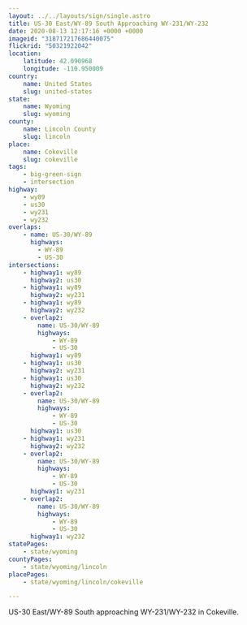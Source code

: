 ```yaml
---
layout: ../../layouts/sign/single.astro
title: US-30 East/WY-89 South Approaching WY-231/WY-232
date: 2020-08-13 12:17:16 +0000 +0000
imageid: "318717217686440075"
flickrid: "50321922042"
location:
    latitude: 42.090968
    longitude: -110.950009
country:
    name: United States
    slug: united-states
state:
    name: Wyoming
    slug: wyoming
county:
    name: Lincoln County
    slug: lincoln
place:
    name: Cokeville
    slug: cokeville
tags:
    - big-green-sign
    - intersection
highway:
    - wy89
    - us30
    - wy231
    - wy232
overlaps:
    - name: US-30/WY-89
      highways:
        - WY-89
        - US-30
intersections:
    - highway1: wy89
      highway2: us30
    - highway1: wy89
      highway2: wy231
    - highway1: wy89
      highway2: wy232
    - overlap2:
        name: US-30/WY-89
        highways:
            - WY-89
            - US-30
      highway1: wy89
    - highway1: us30
      highway2: wy231
    - highway1: us30
      highway2: wy232
    - overlap2:
        name: US-30/WY-89
        highways:
            - WY-89
            - US-30
      highway1: us30
    - highway1: wy231
      highway2: wy232
    - overlap2:
        name: US-30/WY-89
        highways:
            - WY-89
            - US-30
      highway1: wy231
    - overlap2:
        name: US-30/WY-89
        highways:
            - WY-89
            - US-30
      highway1: wy232
statePages:
    - state/wyoming
countyPages:
    - state/wyoming/lincoln
placePages:
    - state/wyoming/lincoln/cokeville

---
```

US-30 East/WY-89 South approaching WY-231/WY-232 in Cokeville.